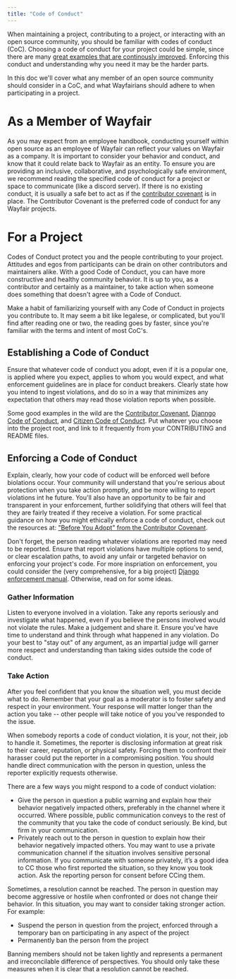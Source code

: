 ```yaml
---
title: "Code of Conduct"
---
```


When maintaining a project, contributing to a project, or interacting with an open source community, you should be familiar with codes of conduct (CoC). Choosing a code of conduct for your project could be simple, since there are many [great examples that are continously improved](https://www.contributor-covenant.org/). Enforcing this conduct and understanding why you need it may be the harder parts.

In this doc we'll cover what any member of an open source community should consider in a CoC, and what Wayfairians should adhere to when participating in a project.

# As a Member of Wayfair

As you may expect from an employee handbook, conducting yourself within open source as an employee of Wayfair can reflect your values on Wayfair as a company. It is important to consider your behavior and conduct, and know that it could relate back to Wayfair as an entity. To ensure you are providing an inclusive, collaborative, and psychologically safe environment, we recommend reading the specified code of conduct for a project or space to communicate (like a discord server). If there is no existing conduct, it is usually a safe bet to act as if the [contributor covenant](https://www.contributor-covenant.org/) is in place. The Contributor Covenant is the preferred code of conduct for any Wayfair projects.

# For a Project

Codes of Conduct protect you and the people contributing to your project. Attitudes and egos from participants can be drain on other contributors and maintainers alike. With a good Code of Conduct, you can have more constructive and healthy community behavior. It is up to you, as a contributor and certainly as a maintainer, to take action when someone does something that doesn't agree with a Code of Conduct.

Make a habit of familiarizing yourself with any Code of Conduct in projects you contribute to. It may seem a bit like legalese, or complicated, but you'll find after reading one or two, the reading goes by faster, since you're familiar with the terms and intent of most CoC's.

## Establishing a Code of Conduct

Ensure that whatever code of conduct you adopt, even if it is a popular one, is applied where you expect, applies to whom you would expect, and what enforcement guidelines are in place for conduct breakers. Clearly state how you intend to ingest violations, and do so in a way that minimizes any expectation that others may read those violation reports when possible.

Some good examples in the wild are the [Contributor Covenant](https://contributor-covenant.org/), [Djanngo Code of Conduct](https://www.djangoproject.com/conduct/), and [Citizen Code of Conduct](https://web.archive.org/web/20200330154000/http://citizencodeofconduct.org/). Put whatever you choose into the project root, and link to it frequently from your CONTRIBUTING and README files.

## Enforcing a Code of Conduct

Explain, clearly, how your code of coduct will be enforced well before biolations occur. Your community will understand that you're serious about protection when you take action promptly, and be more willing to report violations int he future. You'll also have an opportunity to be fair and transparent in your enforcement, further solidifying that others will feel that they are fairly treated if they receive a violation. For some practical guidance on how you might ethically enforce a code of conduct, check out the resources at: ["Before You Adopt" from the Contributor Covenant](https://www.contributor-covenant.org/).

Don't forget, the person reading whatever violations are reported may need to be reported. Ensure that report violations have multiple options to send, or clear escalation paths, to avoid any unfair or targeted behavior on enforcing your project's code. For more inspriation on enforcement, you could consider the (very comprehensive, for a big project) [Django enforcement manual](https://www.djangoproject.com/conduct/enforcement-manual/). Otherwise, read on for some ideas.

### Gather Information

Listen to everyone involved in a violation. Take any reports seriously and investigate what happened, even if you believe the persons involved would not violate the rules. Make a judgement and share it. Ensure you've have time to understand and think through what happened in any violation. Do your best to "stay out" of any argument, as an impartial judge will garner more respect and understanding than taking sides outside the code of conduct.

### Take Action

After you feel confident that you know the situation well, you must decide what to do. Remember that your goal as a moderator is to foster safety and respect in your environment. Your response will matter longer than the action you take -- other people will take notice of you you've responded to the issue.

When somebody reports a code of conduct violation, it is your, not their, job to handle it. Sometimes, the reporter is disclosing information at great risk to their career, reputation, or physical safety. Forcing them to confront their harasser could put the reporter in a compromising position. You should handle direct communication with the person in question, unless the reporter explicitly requests otherwise.

There are a few ways you might respond to a code of conduct violation:

- Give the person in question a public warning and explain how their behavior negatively impacted others, preferably in the channel where it occurred. Where possible, public communication conveys to the rest of the community that you take the code of conduct seriously. Be kind, but firm in your communication.
- Privately reach out to the person in question to explain how their behavior negatively impacted others. You may want to use a private communication channel if the situation involves sensitive personal information. If you communicate with someone privately, it’s a good idea to CC those who first reported the situation, so they know you took action. Ask the reporting person for consent before CCing them.

Sometimes, a resolution cannot be reached. The person in question may become aggressive or hostile when confronted or does not change their behavior. In this situation, you may want to consider taking stronger action. For example:

- Suspend the person in question from the project, enforced through a temporary ban on participating in any aspect of the project
- Permanently ban the person from the project

Banning members should not be taken lightly and represents a permanent and irreconcilable difference of perspectives. You should only take these measures when it is clear that a resolution cannot be reached.